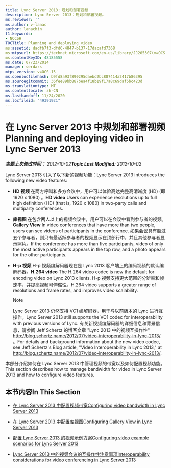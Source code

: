 ```yaml
---
title: Lync Server 2013：规划和部署视频
description: Lync Server 2013：规划和部署视频。
ms.reviewer: ''
ms.author: v-lanac
author: lanachin
f1.keywords:
- NOCSH
TOCTitle: Planning and deploying video
ms:assetid: dadfb7f3-dfd6-4847-b137-17dacafd7368
ms:mtpsurl: https://technet.microsoft.com/en-us/library/JJ205307(v=OCS.15)
ms:contentKeyID: 48185558
ms.date: 07/23/2014
manager: serdars
mtps_version: v=OCS.15
ms.openlocfilehash: b9fd8a93f890295daebd2bc887414a2417b86395
ms.sourcegitcommit: 36fee89bb887bea4f18b19f17a8c69daf5bc423d
ms.translationtype: MT
ms.contentlocale: zh-CN
ms.lasthandoff: 11/24/2020
ms.locfileid: "49391921"
---
```

# <a name="planning-and-deploying-video-in-lync-server-2013"></a><span data-ttu-id="97461-103">在 Lync Server 2013 中规划和部署视频</span><span class="sxs-lookup"><span data-stu-id="97461-103">Planning and deploying video in Lync Server 2013</span></span>

<div data-xmlns="http://www.w3.org/1999/xhtml">

<div class="topic" data-xmlns="http://www.w3.org/1999/xhtml" data-msxsl="urn:schemas-microsoft-com:xslt" data-cs="https://msdn.microsoft.com/">

<div data-asp="https://msdn2.microsoft.com/asp">



</div>

<div id="mainSection">

<div id="mainBody"><span data-ttu-id="97461-104">

<span> </span></span><span class="sxs-lookup"><span data-stu-id="97461-104">

<span> </span></span></span>

<span data-ttu-id="97461-105">_**主题上次修改时间：** 2012-10-02_</span><span class="sxs-lookup"><span data-stu-id="97461-105">_**Topic Last Modified:** 2012-10-02_</span></span>

<span data-ttu-id="97461-106">Lync Server 2013 引入了以下新的视频功能：</span><span class="sxs-lookup"><span data-stu-id="97461-106">Lync Server 2013 introduces the following new video features:</span></span>

  - <span data-ttu-id="97461-107">**HD 视频**   在两方呼叫和多方会议中，用户可以体验高达完整高清晰度 (HD)  (即 1920 x 1080) 。</span><span class="sxs-lookup"><span data-stu-id="97461-107">**HD video**   Users can experience resolutions up to full high definition (HD) (that is, 1920 x 1080) in two-party calls and multiparty conferences.</span></span>

  - <span data-ttu-id="97461-108">**库视图**   在包含两人以上的视频会议中，用户可以在会议中看到参与者的视频。</span><span class="sxs-lookup"><span data-stu-id="97461-108">**Gallery View**   In video conferences that have more than two people, users can see videos of participants in the conference.</span></span> <span data-ttu-id="97461-109">如果会议具有超过五个参与者，则只有最活跃参与者的视频显示在顶部行中，并且其他参与者显示照片。</span><span class="sxs-lookup"><span data-stu-id="97461-109">If the conference has more than five participants, video of only the most active participants appears in the top row, and a photo appears for the other participants.</span></span>

  - <span data-ttu-id="97461-110">**H-p 视频**   H-p 视频编解码器现在是 Lync 2013 客户端上的编码视频的默认编解码器。</span><span class="sxs-lookup"><span data-stu-id="97461-110">**H.264 video**   The H.264 video codec is now the default for encoding video on Lync 2013 clients.</span></span> <span data-ttu-id="97461-111">H-p 视频支持更大范围的分辨率和帧速率，并提高视频可伸缩性。</span><span class="sxs-lookup"><span data-stu-id="97461-111">H.264 video supports a greater range of resolutions and frame rates, and improves video scalability.</span></span>
    
    <div>
    

    > [!NOTE]  
    > <span data-ttu-id="97461-112">Lync Server 2013 仍然支持 VC1 编解码器，用于与以前版本的 Lync 进行互操作。</span><span class="sxs-lookup"><span data-stu-id="97461-112">Lync Server 2013 still supports the VC1 codec for interoperability with previous versions of Lync.</span></span> <span data-ttu-id="97461-113">有关新视频编解码器的详细信息和背景信息，请参阅 Jeff Schertz 的博客文章 "Lync 2013 中的视频互操作性" <A class=uri href="http://blog.schertz.name/2012/07/video-interoperability-in-lync-2013/">http://blog.schertz.name/2012/07/video-interoperability-in-lync-2013/</A> 。</span><span class="sxs-lookup"><span data-stu-id="97461-113">For details and background information about the new video codec, see Jeff Schertz's Blog article, "Video Interoperability in Lync 2013," at <A class=uri href="http://blog.schertz.name/2012/07/video-interoperability-in-lync-2013/">http://blog.schertz.name/2012/07/video-interoperability-in-lync-2013/</A>.</span></span>

    
    </div>

<span data-ttu-id="97461-114">本部分介绍如何在 Lync Server 2013 中管理视频的带宽以及如何配置视频功能。</span><span class="sxs-lookup"><span data-stu-id="97461-114">This section describes how to manage bandwidth for video in Lync Server 2013 and how to configure video features.</span></span>

<div>

## <a name="in-this-section"></a><span data-ttu-id="97461-115">本节内容</span><span class="sxs-lookup"><span data-stu-id="97461-115">In This Section</span></span>

  - [<span data-ttu-id="97461-116">在 Lync Server 2013 中配置视频带宽</span><span class="sxs-lookup"><span data-stu-id="97461-116">Configuring video bandwidth in Lync Server 2013</span></span>](lync-server-2013-configuring-video-bandwidth.md)

  - [<span data-ttu-id="97461-117">在 Lync Server 2013 中配置库视图</span><span class="sxs-lookup"><span data-stu-id="97461-117">Configuring Gallery View in Lync Server 2013</span></span>](lync-server-2013-configuring-gallery-view.md)

  - [<span data-ttu-id="97461-118">配置 Lync Server 2013 的视频示例方案</span><span class="sxs-lookup"><span data-stu-id="97461-118">Configuring video example scenarios for Lync Server 2013</span></span>](lync-server-2013-configuring-video-example-scenarios.md)

  - [<span data-ttu-id="97461-119">Lync Server 2013 中的视频会议的互操作性注意事项</span><span class="sxs-lookup"><span data-stu-id="97461-119">Interoperability considerations for video conferencing in Lync Server 2013</span></span>](lync-server-2013-interoperability-considerations-for-video-conferencing.md)

<span data-ttu-id="97461-120"></div>

</div>

<span> </span>

</div>

</div>

</span><span class="sxs-lookup"><span data-stu-id="97461-120"></div>

</div>

<span> </span>

</div>

</div>

</span></span></div>

